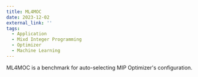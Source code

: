 ```yaml
---
title: ML4MOC
date: 2023-12-02
external_link: ''
tags:
  - Application
  - Mixd Integer Programming
  - Optimizer
  - Machine Learning
---
```


ML4MOC is a benchmark for auto-selecting MIP Optimizer's configuration.

<!--more-->

